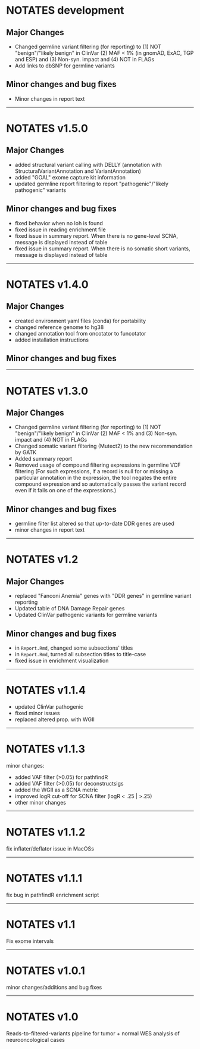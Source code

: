 # NOTATES development

## Major Changes
- Changed germline variant filtering (for reporting) to (1) NOT "benign"/"likely benign" in ClinVar (2) MAF < 1% (in gnomAD, ExAC, TGP and ESP) and (3) Non-syn. impact and (4) NOT in FLAGs
- Add links to dbSNP for germline variants

## Minor changes and bug fixes
- Minor changes in report text

***

# NOTATES v1.5.0

## Major Changes
- added structural variant calling with DELLY (annotation with StructuralVariantAnnotation and VariantAnnotation)
- added "GOAL" exome capture kit information
- updated germline report filtering to report "pathogenic"/"likely pathogenic" variants

## Minor changes and bug fixes
- fixed behavior when no loh is found
- fixed issue in reading enrichment file
- fixed issue in summary report. When there is no gene-level SCNA, message is displayed instead of table
- fixed issue in summary report. When there is no somatic short variants, message is displayed instead of table

***

# NOTATES v1.4.0

## Major Changes
- created environment yaml files (conda) for portability
- changed reference genome to hg38
- changed annotation tool from oncotator to funcotator
- added installation instructions

## Minor changes and bug fixes

***

# NOTATES v1.3.0

## Major Changes
- Changed germline variant filtering (for reporting) to (1) NOT "benign"/"likely benign" in ClinVar (2) MAF < 1% and (3) Non-syn. impact and (4) NOT in FLAGs
- Changed somatic variant filtering (Mutect2) to the new recommendation by GATK
- Added summary report
- Removed usage of compound filtering expressions in germline VCF filtering (For such expressions, if a record is null for or missing a particular annotation in the expression, the tool negates the entire compound expression and so automatically passes the variant record even if it fails on one of the expressions.)

## Minor changes and bug fixes
- germline filter list altered so that up-to-date DDR genes are used
- minor changes in report text

***

# NOTATES v1.2

## Major Changes
- replaced "Fanconi Anemia" genes with "DDR genes" in germline variant reporting
- Updated table of DNA Damage Repair genes
- Updated ClinVar pathogenic variants for germline variants

## Minor changes and bug fixes
- in `Report.Rmd`, changed some subsections' titles
- in `Report.Rmd`, turned all subsection titles to title-case
- fixed issue in enrichment visualization

***

# NOTATES v1.1.4

- updated ClinVar pathogenic
- fixed minor issues
- replaced altered prop. with WGII

***

# NOTATES v1.1.3

minor changes:

- added VAF filter (>0.05) for pathfindR
- added VAF filter (>0.05) for deconstructsigs
- added the WGII as a SCNA metric
- improved logR cut-off for SCNA filter (logR < .25 | >.25)
- other minor changes

***

# NOTATES v1.1.2

fix inflater/deflator issue in MacOSs

***

# NOTATES v1.1.1

fix bug in pathfindR enrichment script

***

# NOTATES v1.1

Fix exome intervals

***

# NOTATES v1.0.1

minor changes/additions and bug fixes

***

# NOTATES v1.0

Reads-to-filtered-variants pipeline for tumor + normal WES analysis of neurooncological cases